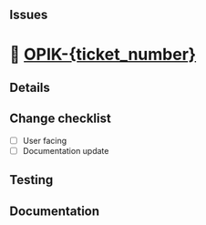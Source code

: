## Issues
# 🔗 [OPIK-{ticket_number}](https://comet-ml.atlassian.net/browse/OPIK-{ticket_number})

## Details

## Change checklist
- [ ] User facing
- [ ] Documentation update

## Testing

## Documentation
